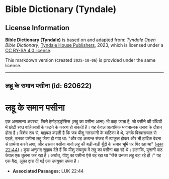 # Bible Dictionary (Tyndale)

## License Information

**Bible Dictionary (Tyndale)** is based on and adapted from: _Tyndale Open Bible Dictionary_, [Tyndale House Publishers](https://tyndaleopenresources.com/), 2023, which is licensed under a [CC BY-SA 4.0 license](https://creativecommons.org/licenses/by-sa/4.0/legalcode.en).

This markdown version (created `2025-10-06`) is provided under the same license.



--------------------------------

## लहू के समान पसीना (id: 620622)

लहू के समान पसीना
=================

एक असामान्य अवस्था, जिसे हेमोहाइड्रोसिस (लहू का पसीना आना) भी कहा जाता है, जो पसीने की ग्रंथियों में छोटी रक्त वाहिकाओं के फटने के कारण हो सकती है। यह केवल अत्यधिक भावनात्मक तनाव के दौरान होता है। विशेष रूप से, बाइबल कहती है कि जब यीशु गतसमनी के वाटिका में थे, उनके विश्वासघात से पहले, उनका पसीना लहू जैसा हो गया था: "और वह अत्यन्त संकट में व्याकुल होकर और भी हार्दिक वेदना से प्रार्थना करने लगा; और उसका पसीना मानो लहू की बड़ी\-बड़ी बूँदों के समान भूमि पर गिर रहा था" ([लूका 22:44](https://ref.ly/Luke22:44))। कुछ अनुवाद सुझाव देते हैं कि यीशु सचमुच में लहू का पसीना बहा रहे थे। हालांकि, यूनानी पाठ केवल एक तुलना कर रहा है। अर्थात्, यीशु का पसीना ऐसे बह रहा था "जैसे उनका लहू बहा रहे हों।" यह एक वैद्य, लूका द्वारा दी गई एक उपयुक्त उपमा है।

* **Associated Passages:** LUK 22:44


